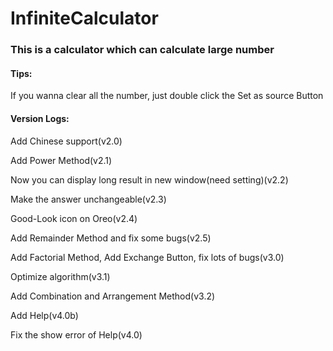 # InfiniteCalculator

### This is a calculator which can calculate large number



#### Tips:

If you wanna clear all the number, just double click the Set as source Button



#### Version Logs:

Add Chinese support(v2.0)

Add Power Method(v2.1)

Now you can display long result in new window(need setting)(v2.2)

Make the answer unchangeable(v2.3)

Good-Look icon on Oreo(v2.4)

Add Remainder Method and fix some bugs(v2.5)

Add Factorial Method, Add Exchange Button, fix lots of bugs(v3.0)

Optimize algorithm(v3.1)

Add Combination and Arrangement Method(v3.2)

Add Help(v4.0b)

Fix the show error of Help(v4.0)
